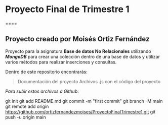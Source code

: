 # Proyecto Final de Trimestre 1
====
## Proyecto creado por Moisés Ortiz Fernández

Proyecto para la asignatura **Base de datos No Relacionales** utilizando **_MongoDB_** para crear una colección dentro de una base de datos y utilizar varios métodos para realizar inserciones y consultas.

Dentro de este repositorio encontrarás:

>Documentación del proyecto
>Archivos .js con el código del proyecto

*Para subir estos archivos a Github*:

git init
git add README.md
git commit -m "first commit"
git branch -M main
git remote add origin https://github.com/ortizfernandezmoises/ProyectoFinalTrimestre1.git
git push -u origin main
